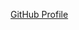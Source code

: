 [GitHub Profile](https://github.com/gdimasi#:~:text=Set%20status-,Your%20profile,-Your%20repositories)
